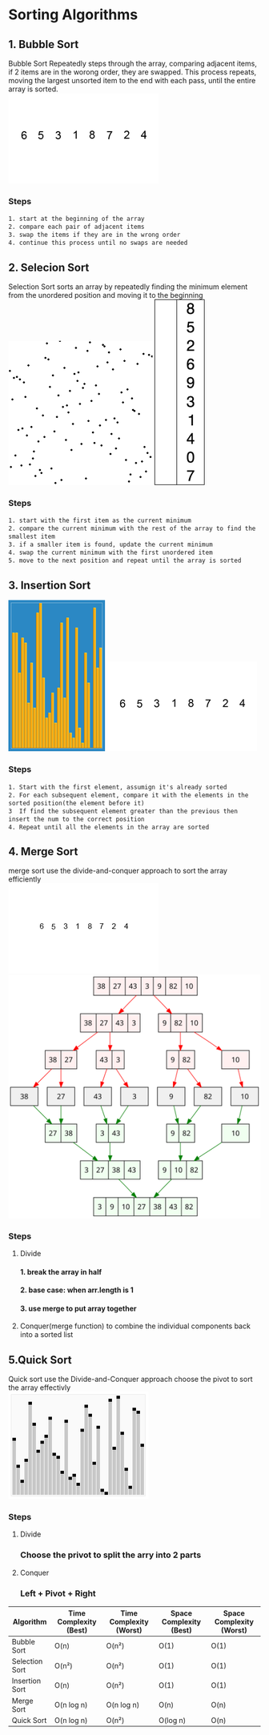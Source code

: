 # Sorting Algorithms
## 1. Bubble Sort
Bubble Sort Repeatedly steps through the array, comparing adjacent items, if 2 items are in the worong order, they are swapped. This process repeats, moving the largest unsorted item to the end with each pass, until the entire array is sorted. <br>
![Description of GIF](../image/bubbleSort.gif)
### Steps
    1. start at the beginning of the array
    2. compare each pair of adjacent items
    3. swap the items if they are in the wrong order
    4. continue this process until no swaps are needed

## 2. Selecion Sort
Selection Sort sorts an array by repeatedly finding the minimum element from the unordered position and moving it to the beginning <br>
![alt text](../image/selectionSort.gif)
![alt text](../image/selectionSort2.gif)
### Steps
    1. start with the first item as the current minimum
    2. compare the current minimum with the rest of the array to find the smallest item
    3. if a smaller item is found, update the current minimum
    4. swap the current minimum with the first unordered item
    5. move to the next position and repeat until the array is sorted

## 3. Insertion Sort
![alt text](../image/insertionSort.gif)
![alt text](../image/insertionSort2.gif)
### Steps
    1. Start with the first element, assumign it's already sorted
    2. For each subsequent element, compare it with the elements in the sorted position(the element before it)
    3  If find the subsequent element greater than the previous then insert the num to the correct position
    4. Repeat until all the elements in the array are sorted

## 4. Merge Sort
merge sort use the divide-and-conquer approach to sort the array efficiently <br>
![alt text](../image/mergeSort.gif)  <br>
![alt text](../image/mergeSort.svg)
### Steps
1. Divide
    #### 1. break the array in half
    #### 2. base case: when arr.length is 1
    #### 3. use merge to put array together
2. Conquer(merge function) to combine the individual components back into a  sorted list

## 5.Quick Sort
Quick sort use the Divide-and-Conquer approach choose the pivot to sort the array effectivly <br>
![alt text](../image/quickSort.gif)
### Steps
1. Divide
    ### Choose the privot to split the arry into 2 parts
2. Conquer
   ### Left + Pivot + Right


| Algorithm       | Time Complexity (Best) | Time Complexity (Worst) | Space Complexity (Best) | Space Complexity (Worst) |
|-----------------|------------------------|--------------------------|--------------------------|---------------------------|
| Bubble Sort     | O(n)                   | O(n²)                    | O(1)                     | O(1)                      |
| Selection Sort  | O(n²)                  | O(n²)                    | O(1)                     | O(1)                      |
| Insertion Sort  | O(n)                   | O(n²)                    | O(1)                     | O(1)                      |
| Merge Sort      | O(n log n)             | O(n log n)               | O(n)                     | O(n)                      |
| Quick Sort      | O(n log n)             | O(n²)                    | O(log n)                 | O(n)                      |

